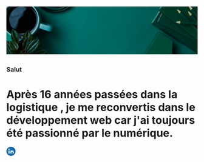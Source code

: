 #  ![christiantheobald](https://github.com/christiantheobald/christiantheobald/blob/main/Green%20and%20Orange%20Health%20and%20Wellness%20LinkedIn%20Banner.png)
### Salut
# Après 16 années passées dans la logistique , je me reconvertis dans le développement web car j'ai toujours été passionné par le numérique.
<a href="https://www.linkedin.com/in/christian-theobald/"><img height="24" src="https://github.com/christiantheobald/christiantheobald/blob/main/linkedin.png">
